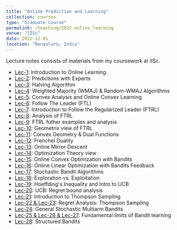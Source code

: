 ```yaml
---
title: "Online Prediction and Learning"
collection: courses
type: "Graduate Course"
permalink: /teaching/2022-online_learning
venue: "IISc"
date: 2022-12-01
location: "Bengaluru, India"
---
```


Lecture notes consists of materials from my coursework at IISc.

- [Lec-1](https://drive.google.com/drive/folders/1O2raPpP5IENeMGQyE1I3hQ7vKp688BlH): Introduction to Online Learning.
- [Lec-2](https://drive.google.com/drive/folders/1O2raPpP5IENeMGQyE1I3hQ7vKp688BlH): Predictions with Experts
- [Lec-3](https://drive.google.com/drive/folders/1O2raPpP5IENeMGQyE1I3hQ7vKp688BlH): Halving Algorithm
- [Lec-4](https://drive.google.com/drive/folders/1O2raPpP5IENeMGQyE1I3hQ7vKp688BlH): Weighted Majority (WMAJ) & Random-WMAJ Algorithms
- [Lec-5](https://drive.google.com/drive/folders/1O2raPpP5IENeMGQyE1I3hQ7vKp688BlH): Convex Analysis and Online Convex Learning
- [Lec-6](https://drive.google.com/drive/folders/1O2raPpP5IENeMGQyE1I3hQ7vKp688BlH): Follow The Leader (FTL)
- [Lec-7](https://drive.google.com/drive/folders/1O2raPpP5IENeMGQyE1I3hQ7vKp688BlH): Introduction to Follow the Regularized Leader (FTRL)
- [Lec-8](https://drive.google.com/drive/folders/1O2raPpP5IENeMGQyE1I3hQ7vKp688BlH): Analysis of FTRL
- [Lec-9](https://drive.google.com/drive/folders/1O2raPpP5IENeMGQyE1I3hQ7vKp688BlH): FTRL futher examples and analysis
- [Lec-10](https://drive.google.com/drive/folders/1O2raPpP5IENeMGQyE1I3hQ7vKp688BlH): Geometrix view of FTRL
- [Lec-11](https://drive.google.com/drive/folders/1O2raPpP5IENeMGQyE1I3hQ7vKp688BlH): Convex Geometry & Dual Functions
- [Lec-12](https://drive.google.com/drive/folders/1O2raPpP5IENeMGQyE1I3hQ7vKp688BlH): Frenchel Duality
- [Lec-13](https://drive.google.com/drive/folders/1O2raPpP5IENeMGQyE1I3hQ7vKp688BlH): Online Mirror Descent
- [Lec-14](https://drive.google.com/drive/folders/1O2raPpP5IENeMGQyE1I3hQ7vKp688BlH): Optimization Theory view
- [Lec-15](https://drive.google.com/drive/folders/1O2raPpP5IENeMGQyE1I3hQ7vKp688BlH): Online Convex Optimization with Bandits
- [Lec-16](https://drive.google.com/drive/folders/1O2raPpP5IENeMGQyE1I3hQ7vKp688BlH): Online Linear Optimization with Bandits Feedback
- [Lec-17](https://drive.google.com/drive/folders/1O2raPpP5IENeMGQyE1I3hQ7vKp688BlH): Stochastic Bandit Algorithms
- [Lec-18](https://drive.google.com/drive/folders/1O2raPpP5IENeMGQyE1I3hQ7vKp688BlH): Exploration vs. Exploitation
- [Lec-19](https://drive.google.com/drive/folders/1O2raPpP5IENeMGQyE1I3hQ7vKp688BlH): Hoeffding's Inequality and Intro to UCB
- [Lec-20](https://drive.google.com/drive/folders/1O2raPpP5IENeMGQyE1I3hQ7vKp688BlH): UCB: Regret bound analysis
- [Lec-21](https://drive.google.com/drive/folders/1O2raPpP5IENeMGQyE1I3hQ7vKp688BlH): Introduction to Thompson Sampling
- [Lec-22 & Lec-23](https://drive.google.com/drive/folders/1O2raPpP5IENeMGQyE1I3hQ7vKp688BlH): Regret Analysis: Thompson Sampling
- [Lec-24](https://drive.google.com/drive/folders/1O2raPpP5IENeMGQyE1I3hQ7vKp688BlH): General Stochastic Multiarm Bandits
- [Lec-25 & Lec-26 & Lec-27](https://drive.google.com/drive/folders/1O2raPpP5IENeMGQyE1I3hQ7vKp688BlH): Fundamental limits of Bandit learning
- [Lec-28](https://drive.google.com/drive/folders/1O2raPpP5IENeMGQyE1I3hQ7vKp688BlH): Structured Bandits

